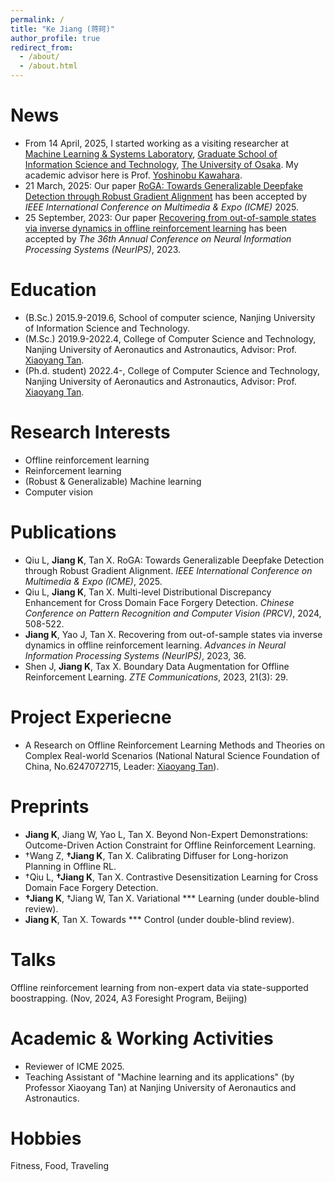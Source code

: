 ```yaml
---
permalink: /
title: "Ke Jiang (蒋珂)"
author_profile: true
redirect_from: 
  - /about/
  - /about.html
---
```


News
======
 - From 14 April, 2025, I started working as a visiting researcher at [Machine Learning & Systems Laboratory](https://mls.ist.osaka-u.ac.jp/en/member.html), [Graduate School of Information Science and Technology](https://www.ist.osaka-u.ac.jp/english/), [The University of Osaka](https://www.osaka-u.ac.jp/en). My academic advisor here is Prof. [Yoshinobu Kawahara](https://mls.ist.osaka-u.ac.jp/en/~kawahara/index.html).
 - 21 March, 2025: Our paper [RoGA: Towards Generalizable Deepfake Detection through Robust Gradient Alignment]() has been accepted by *IEEE International Conference on Multimedia & Expo (ICME)* 2025.
 - 25 September, 2023: Our paper [Recovering from out-of-sample states via inverse dynamics in offline reinforcement learning](https://proceedings.neurips.cc/paper_files/paper/2023/file/7a0f7e9d9b42b26e5bfc9ba4c6e5287c-Paper-Conference.pdf) has been accepted by *The 36th Annual Conference on Neural Information Processing Systems (NeurIPS)*, 2023.

Education
======
 - (B.Sc.) 2015.9-2019.6, School of computer science, Nanjing University of Information Science and Technology.
 - (M.Sc.) 2019.9-2022.4, College of Computer Science and Technology, Nanjing University of Aeronautics and Astronautics, Advisor: Prof. [Xiaoyang Tan](https://parnec.nuaa.edu.cn/xtan/).
 - (Ph.d. student) 2022.4-, College of Computer Science and Technology, Nanjing University of Aeronautics and Astronautics, Advisor: Prof. [Xiaoyang Tan](https://parnec.nuaa.edu.cn/xtan/).

Research Interests
======
 - Offline reinforcement learning
 - Reinforcement learning
 - (Robust & Generalizable) Machine learning
 - Computer vision

Publications
======
 - Qiu L, **Jiang K**, Tan X. RoGA: Towards Generalizable Deepfake Detection through Robust Gradient Alignment. *IEEE International Conference on Multimedia & Expo (ICME)*, 2025.
 - Qiu L, **Jiang K**, Tan X. Multi-level Distributional Discrepancy Enhancement for Cross Domain Face Forgery Detection. *Chinese Conference on Pattern Recognition and Computer Vision (PRCV)*, 2024, 508-522.
 - **Jiang K**, Yao J, Tan X. Recovering from out-of-sample states via inverse dynamics in offline reinforcement learning. *Advances in Neural Information Processing Systems (NeurIPS)*, 2023, 36.
 - Shen J, **Jiang K**, Tax X. Boundary Data Augmentation for Offline Reinforcement Learning. *ZTE Communications*, 2023, 21(3): 29.

Project Experiecne
======
 - A Research on Offline Reinforcement Learning Methods and Theories on Complex Real-world Scenarios (National Natural Science Foundation of China, No.6247072715, Leader: [Xiaoyang Tan](https://parnec.nuaa.edu.cn/xtan/)).

Preprints
======
 - **Jiang K**, Jiang W, Yao L, Tan X. Beyond Non-Expert Demonstrations: Outcome-Driven Action Constraint for Offline Reinforcement Learning.
 - †Wang Z, **†Jiang K**, Tan X. Calibrating Diffuser for Long-horizon Planning in Offline RL.
 - †Qiu L, **†Jiang K**, Tan X. Contrastive Desensitization Learning for Cross Domain Face Forgery Detection.
 - **†Jiang K**, †Jiang W, Tan X. Variational *** Learning (under double-blind review).
 - **Jiang K**, Tan X. Towards *** Control (under double-blind review).

Talks
======
Offline reinforcement learning from non-expert data via state-supported boostrapping. (Nov, 2024, A3 Foresight Program, Beijing)

Academic & Working Activities
======
 - Reviewer of ICME 2025.
 - Teaching Assistant of "Machine learning and its applications" (by Professor Xiaoyang Tan) at Nanjing University of Aeronautics and Astronautics.

Hobbies
======
Fitness, Food, Traveling
